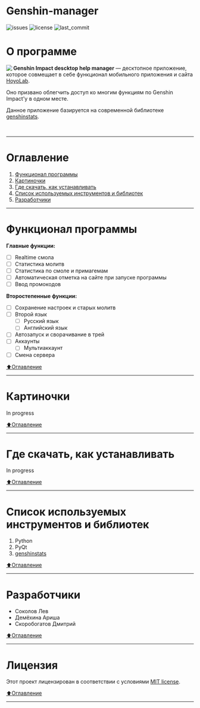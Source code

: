 # Genshin-manager
![issues](https://img.shields.io/github/issues/waffflezz/Genshin-manager)
![license](https://img.shields.io/github/license/waffflezz/Genshin-manager)
![last_commit](https://img.shields.io/github/last-commit/waffflezz/Genshin-manager)

# О программе
<img align="left" src="https://i.ibb.co/fvz0D6L/2-1.png">

**Genshin Impact descktop help manager** — десктопное приложение, которое совмещает в себе функционал мобильного приложения и сайта [HoyoLab](https://www.hoyolab.com/home).

Оно призвано облегчить доступ ко многим функциям по Genshin Impact'у в одном месте.

Данное приложение базируется на современной библиотеке [genshinstats](https://github.com/thesadru/genshinstats).

<br>

____
# Оглавление
1. [Функционал программы](#Функционал-программы)
2. [Картиночки](#Картиночки)
3. [Где скачать, как устанавливать](#Где-скачать-,-как-устанавливать)
4. [Список используемых инструментов и библиотек](#Список-используемых-инструментов-и-библиотек)
5. [Разработчики](#Разработчики)

____
# Функционал программы
**Главные функции:**
- [ ] Realtime смола
- [ ] Статистика молитв
- [ ] Статистика по смоле и примагемам
- [ ] Автоматическая отметка на сайте при запуске программы
- [ ] Ввод промокодов

**Второcтепенные функции:**
- [ ] Сохранение настроек и старых молитв
- [ ] Второй язык
    - [ ] Русский язык
	- [ ] Английский язык
- [ ] Автозапуск и сворачивание в трей
- [ ] Аккаунты
	- [ ] Мультиаккаунт
- [ ] Смена сервера
	
[:arrow_up:Оглавление](#Оглавление)
____
# Картиночки
In progress

[:arrow_up:Оглавление](#Оглавление)
____
# Где скачать, как устанавливать
In progress

[:arrow_up:Оглавление](#Оглавление)
____
# Список используемых инструментов и библиотек
1. Python
2. PyQt
3. [genshinstats](https://github.com/thesadru/genshinstats)

[:arrow_up:Оглавление](#Оглавление)
____
# Разработчики
- Соколов Лев
- Демёхина Ариша
- Скоробогатов Дмитрий

[:arrow_up:Оглавление](#Оглавление)
____
# Лицензия
Этот проект лицензирован в соответствии с условиями <a href="https://github.com/NikMatyukhin/example-project/blob/e9b789d3d584a9f2ad8e729fc80d7c84488fc094/LICENSE" target="_blank">MIT license</a>.

[:arrow_up:Оглавление](#Оглавление)
____
